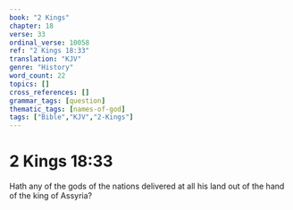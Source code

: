 ```yaml
---
book: "2 Kings"
chapter: 18
verse: 33
ordinal_verse: 10058
ref: "2 Kings 18:33"
translation: "KJV"
genre: "History"
word_count: 22
topics: []
cross_references: []
grammar_tags: [question]
thematic_tags: [names-of-god]
tags: ["Bible","KJV","2-Kings"]
---
```


# 2 Kings 18:33

Hath any of the gods of the nations delivered at all his land out of the hand of the king of Assyria?
